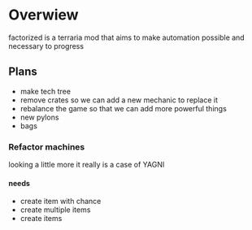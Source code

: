 
# Overwiew

factorized is a terraria mod that aims to make automation possible and necessary to progress

## Plans

- make tech tree
- remove crates so we can add a new mechanic to replace it
- rebalance the game so that we can add more powerful things
- new pylons
- bags

### Refactor machines
looking a little more it really is a case of YAGNI
#### needs
- create item with chance
- create multiple items 
- create items
